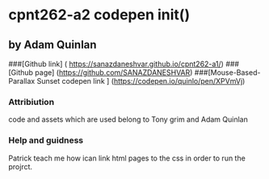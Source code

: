 # cpnt262-a2 codepen init()
## by Adam Quinlan 
###[Github link] ( https://sanazdaneshvar.github.io/cpnt262-a1/)
###[Github page] (https://github.com/SANAZDANESHVAR)
###[Mouse-Based-Parallax Sunset codepen link ] (https://codepen.io/quinlo/pen/XPVmVj)
   
### Attribiution
code and assets which  are used belong to  Tony grim and Adam Quinlan 


### Help and guidness
 Patrick teach me how ican link html pages to  the css in order to run  the projrct.
